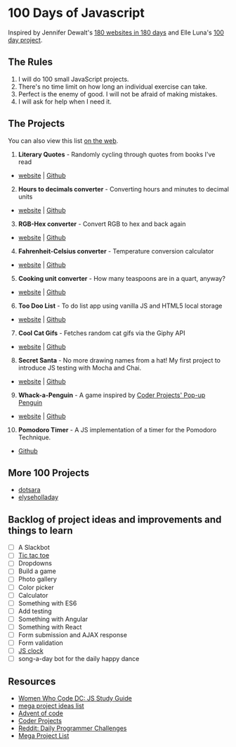 # 100 Days of Javascript

Inspired by Jennifer Dewalt's [180 websites in 180 days](http://jenniferdewalt.com/index.html) and Elle Luna's [100 day project](https://thegreatdiscontent.com/100days).

## The Rules

1. I will do 100 small JavaScript projects.
2. There's no time limit on how long an individual exercise can take.
3. Perfect is the enemy of good. I will not be afraid of making mistakes.
4. I will ask for help when I need it.

## The Projects

You can also view this list [on the web](http://jessica-eldredge.com/100-days-of-javascript/).

1. **Literary Quotes** - Randomly cycling through quotes from books I've read
  - [website](http://jessica-eldredge.com/literary-notes/) | [Github](https://github.com/jessabean/literary-notes)
2. **Hours to decimals converter** - Converting hours and minutes to decimal units
  - [website](http://jessica-eldredge.com/hours-to-decimals/) | [Github](https://github.com/jessabean/hours-to-decimals)
3. **RGB-Hex converter** - Convert RGB to hex and back again
  - [website](http://jessica-eldredge.com/rgb-hex-converter/) | [Github](https://github.com/jessabean/rgb-hex-converter)
4. **Fahrenheit-Celsius converter** - Temperature conversion calculator
  - [website](http://jessica-eldredge.com/fahrenheit-celsius-converter/) | [Github](https://github.com/jessabean/fahrenheit-celsius-converter)
5. **Cooking unit converter** - How many teaspoons are in a quart, anyway?
  - [website](http://jessica-eldredge.com/cooking-unit-converter/) | [Github](https://github.com/jessabean/cooking-unit-converter)
6. **Too Doo List** - To do list app using vanilla JS and HTML5 local storage
  - [website](http://jessica-eldredge.com/too-doo-list/) | [Github](https://github.com/jessabean/too-doo-list)
7. **Cool Cat Gifs** - Fetches random cat gifs via the Giphy API
  - [website](http://jessica-eldredge.com/cat-viewer/) | [Github](https://github.com/jessabean/cat-viewer)
8. **Secret Santa** - No more drawing names from a hat! My first project to introduce JS testing with Mocha and Chai.
  - [website](http://jessica-eldredge.com/secret-santa-js/) | [Github](https://github.com/jessabean/secret-santa-js)
9. **Whack-a-Penguin** - A game inspired by [Coder Projects' Pop-up Penguin](https://googlecreativelab.github.io/coder-projects/projects/pop_up_penguins/)
  - [website](http://jessica-eldredge.com/whack-a-penguin) | [Github](https://github.com/jessabean/whack-a-penguin)
10. **Pomodoro Timer** - A JS implementation of a timer for the Pomodoro Technique.
  - [Github](https://github.com/jessabean/pomodoro-timer)

## More 100 Projects

- [dotsara](https://github.com/dotsara/100-projects)
- [elyseholladay](https://github.com/elyseholladay/100-javascript-projects)

## Backlog of project ideas and improvements and things to learn

- [ ] A Slackbot
- [ ] [Tic tac toe](http://www.theodinproject.com/javascript-and-jquery/tic-tac-toe)
- [ ] Dropdowns
- [ ] Build a game
- [ ] Photo gallery
- [ ] Color picker
- [ ] Calculator
- [ ] Something with ES6
- [ ] Add testing
- [ ] Something with Angular
- [ ] Something with React
- [ ] Form submission and AJAX response
- [ ] Form validation
- [ ] [JS clock](http://exercism.io/exercises/javascript/clock)
- [ ] song-a-day bot for the daily happy dance

## Resources

- [Women Who Code DC: JS Study Guide](https://github.com/womenwhocodedc/front-end-community/blob/master/study-guides/javascript_study_guide.md)
- [mega project ideas list](http://www.dreamincode.net/forums/topic/78802-martyr2s-mega-project-ideas-list/)
- [Advent of code](http://adventofcode.com/)
- [Coder Projects](https://googlecreativelab.github.io/coder-projects/)
- [Reddit: Daily Programmer Challenges](https://www.reddit.com/r/dailyprogrammer/wiki/challenges)
- [Mega Project List](https://github.com/karan/Projects)
